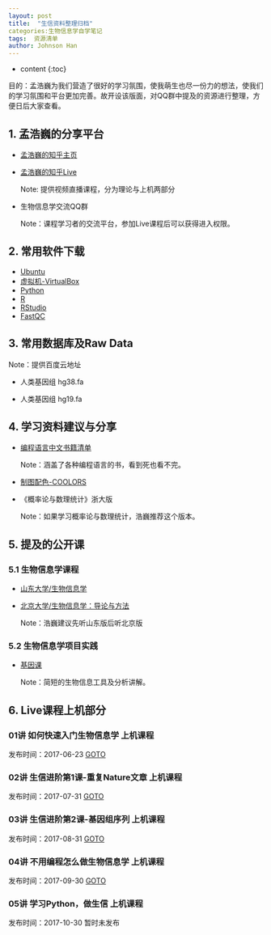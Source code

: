 ```yaml
---
layout: post
title:  "生信资料整理归档"
categories:生物信息学自学笔记
tags:  资源清单
author: Johnson Han
---
```

* content
{:toc}


目的：孟浩巍为我们营造了很好的学习氛围，使我萌生也尽一份力的想法，使我们的学习氛围和平台更加完善。故开设该版面，对QQ群中提及的资源进行整理，方便日后大家查看。

## 1. 孟浩巍的分享平台

- [孟浩巍的知乎主页](https://www.zhihu.com/people/meng_howard/activities)

- [孟浩巍的知乎Live](https://www.zhihu.com/lives/users/d75e3cc0c84c322ae56d2e010e4d8e9e)

    Note: 提供视频直播课程，分为理论与上机两部分

- 生物信息学交流QQ群

    Note：课程学习者的交流平台，参加Live课程后可以获得进入权限。

## 2. 常用软件下载
- [Ubuntu](http://cn.ubuntu.com/download/)
- [虚拟机-VirtualBox](https://www.virtualbox.org/)
- [Python](https://www.python.org/)
- [R](https://www.r-project.org/)
- [RStudio](https://www.rstudio.com/products/rstudio/download/#download)
- [FastQC](http://www.bioinformatics.babraham.ac.uk/projects/fastqc/)

## 3. 常用数据库及Raw Data

Note：提供百度云地址

- 人类基因组 hg38.fa

- 人类基因组 hg19.fa

## 4. 学习资料建议与分享

- [编程语言中文书籍清单](http://siberiawolf.com/free_programming/index.html)

    Note：涵盖了各种编程语言的书，看到死也看不完。
- [制图配色-COOLORS](https://coolors.co/)
- 《概率论与数理统计》浙大版

    Note：如果学习概率论与数理统计，浩巍推荐这个版本。

## 5. 提及的公开课
### 5.1 生物信息学课程
- [山东大学/生物信息学](http://www.icourse163.org/course/SDU-1001907001)
- [北京大学/生物信息学：导论与方法](http://www.chinesemooc.org/mooc/4393/)

    Note：浩巍建议先听山东版后听北京版

### 5.2 生物信息学项目实践
- [基因课](http://www.genek.tv/)

    Note：简短的生物信息工具及分析讲解。

## 6. Live课程上机部分
 
### 01讲 如何快速入门生物信息学  上机课程

发布时间：2017-06-23  [GOTO](http://www.bilibili.com/video/av11655592/)

### 02讲 生信进阶第1课-重复Nature文章 上机课程

发布时间：2017-07-31  [GOTO](https://www.bilibili.com/video/av12969326/)

### 03讲 生信进阶第2课-基因组序列 上机课程

发布时间：2017-08-31  [GOTO](http://www.bilibili.com/video/av14178191)

### 04讲 不用编程怎么做生物信息学 上机课程

发布时间：2017-09-30  [GOTO](https://www.bilibili.com/video/av15253446/)

### 05讲 学习Python，做生信 上机课程

发布时间：2017-10-30  暂时未发布

